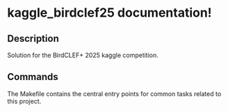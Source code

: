 # kaggle_birdclef25 documentation!

## Description

Solution for the BirdCLEF+ 2025 kaggle competition.

## Commands

The Makefile contains the central entry points for common tasks related to this project.

